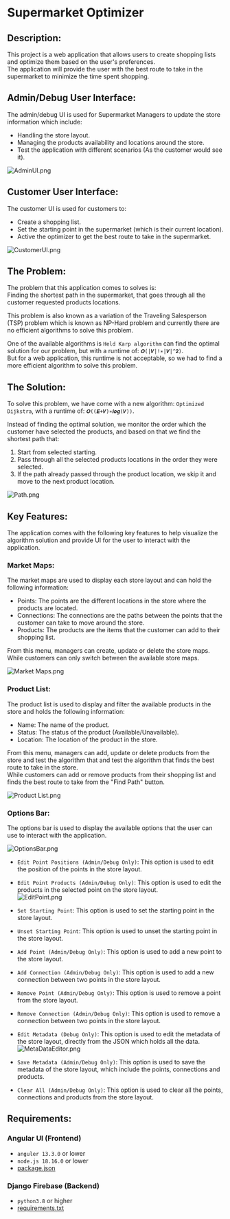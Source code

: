 # Supermarket Optimizer


## Description:

This project is a web application that allows users to create shopping lists and optimize them based on the user's preferences. \
The application will provide the user with the best route to take in the supermarket to minimize the time spent shopping.


## Admin/Debug User Interface:

The admin/debug UI is used for Supermarket Managers to update the store information which include:
- Handling the store layout.
- Managing the products availability and locations around the store.
- Test the application with different scenarios (As the customer would see it).

![AdminUI.png](assets%2FAdminUI.png)


## Customer User Interface:

The customer UI is used for customers to:
- Create a shopping list.
- Set the starting point in the supermarket (which is their current location).
- Active the optimizer to get the best route to take in the supermarket.

![CustomerUI.png](assets%2FCustomerUI.png)


## The Problem:

The problem that this application comes to solves is: \
Finding the shortest path in the supermarket, that goes through all the customer requested products locations.

This problem is also known as a variation of the Traveling Salesperson (TSP) problem which is known as NP-Hard problem and currently there are no efficient algorithms to solve this problem.

One of the available algorithms is `Held Karp algorithm` can find the optimal solution for our problem, but with a runtime of: `𝑶(|𝑽|!∗|𝑽|^𝟐)`. \
But for a web application, this runtime is not acceptable, so we had to find a more efficient algorithm to solve this problem.


## The Solution:

To solve this problem, we have come with a new algorithm: `Optimized Dijkstra`, with a runtime of: `𝑶((𝑬+𝑽)∗𝒍𝒐𝒈(𝑽))`.

Instead of finding the optimal solution, we monitor the order which the customer have selected the products,
and based on that we find the shortest path that: 
1. Start from selected starting.
2. Pass through all the selected products locations in the order they were selected.
3. If the path already passed through the product location, we skip it and move to the next product location.

![Path.png](assets%2FPath.png)


## Key Features:

The application comes with the following key features to help visualize the algorithm solution and provide UI for the user to interact with the application.


### Market Maps:

The market maps are used to display each store layout and can hold the following information:
- Points: The points are the different locations in the store where the products are located.
- Connections: The connections are the paths between the points that the customer can take to move around the store.
- Products: The products are the items that the customer can add to their shopping list.

From this menu, managers can create, update or delete the store maps. \
While customers can only switch between the available store maps.

![Market Maps.png](assets%2FMarket%20Maps.png)


### Product List:

The product list is used to display and filter the available products in the store and holds the following information:
- Name: The name of the product.
- Status: The status of the product (Available/Unavailable).
- Location: The location of the product in the store.

From this menu, managers can add, update or delete products from the store and test the algorithm that and test the algorithm that finds the best route to take in the store. \
While customers can add or remove products from their shopping list and finds the best route to take from the "Find Path" button.

![Product List.png](assets%2FProduct%20List.png)


### Options Bar:

The options bar is used to display the available options that the user can use to interact with the application.

![OptionsBar.png](assets%2FOptionsBar.png)


- `Edit Point Positions (Admin/Debug Only)`:
This option is used to edit the position of the points in the store layout.


- `Edit Point Products (Admin/Debug Only)`:
This option is used to edit the products in the selected point on the store layout. \
![EditPoint.png](assets%2FEditPoint.png)

- `Set Starting Point`:
This option is used to set the starting point in the store layout.

- `Unset Starting Point`:
This option is used to unset the starting point in the store layout.

- `Add Point (Admin/Debug Only)`:
This option is used to add a new point to the store layout.

- `Add Connection (Admin/Debug Only)`:
This option is used to add a new connection between two points in the store layout.

- `Remove Point (Admin/Debug Only)`:
This option is used to remove a point from the store layout.

- `Remove Connection (Admin/Debug Only)`:
This option is used to remove a connection between two points in the store layout.

- `Edit Metadata (Debug Only)`:
This option is used to edit the metadata of the store layout, directly from the JSON which holds all the data. \
![MetaDataEditor.png](assets%2FMetaDataEditor.png)

- `Save Metadata (Admin/Debug Only)`:
This option is used to save the metadata of the store layout, which include the points, connections and products.

- `Clear All (Admin/Debug Only)`:
This option is used to clear all the points, connections and products from the store layout.


## Requirements:

### Angular UI (Frontend)

- `anguler 13.3.0` or lower
- `node.js 18.16.0` or lower
- [package.json](angular-ui%2Fpackage.json)


### Django Firebase (Backend)

- `python3.8` or higher
- [requirements.txt](django-firebase%2Frequirements.txt)
